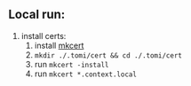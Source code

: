 
## Local run:
1. install  certs:
    1. install [mkcert](https://github.com/FiloSottile/mkcert)
    2. `mkdir ./.tomi/cert && cd ./.tomi/cert`
    2. run `mkcert -install`
    3. run `mkcert *.context.local`